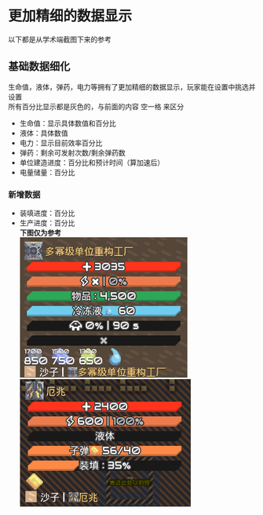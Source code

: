 # 更加精细的数据显示
以下都是从学术端截图下来的参考  
## 基础数据细化
生命值，液体，弹药，电力等拥有了更加精细的数据显示，玩家能在设置中挑选并设置  
所有百分比显示都是灰色的，与前面的内容 空一格 来区分
- 生命值：显示具体数值和百分比  
- 液体：具体数值  
- 电力：显示目前效率百分比  
- 弹药：剩余可发射次数/剩余弹药数
- 单位建造进度：百分比和预计时间（算加速后）
- 电量储量：百分比
### 新增数据
- 装填进度：百分比
- 生产进度：百分比  
**下图仅为参考**  
![alt text](QQ_1724349787725.png)
![alt text](QQ_1724350149455.png)

## 